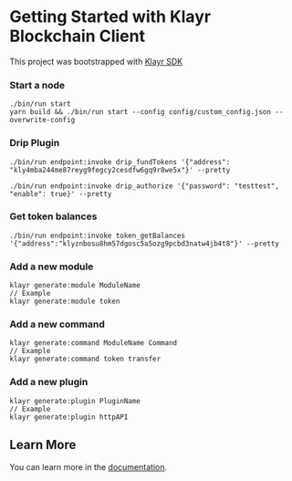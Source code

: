 # Getting Started with Klayr Blockchain Client

This project was bootstrapped with [Klayr SDK](https://github.com/Klayrhq/klayr-sdk)

### Start a node

```
./bin/run start
yarn build && ./bin/run start --config config/custom_config.json --overwrite-config
```

### Drip Plugin

```
./bin/run endpoint:invoke drip_fundTokens '{"address": "kly4mba244me87reyg9fegcy2cesdfw6gq9r8we5x"}' --pretty
```

```
./bin/run endpoint:invoke drip_authorize '{"password": "testtest", "enable": true}' --pretty
```

### Get token balances

```
./bin/run endpoint:invoke token_getBalances '{"address":"klyznbosu8hm57dgosc5a5ozg9pcbd3natw4jb4t8"}' --pretty
```

### Add a new module

```
klayr generate:module ModuleName
// Example
klayr generate:module token
```

### Add a new command

```
klayr generate:command ModuleName Command
// Example
klayr generate:command token transfer
```

### Add a new plugin

```
klayr generate:plugin PluginName
// Example
klayr generate:plugin httpAPI
```

## Learn More

You can learn more in the [documentation](https://klayr.xyz/documentation/klayr-sdk/).

